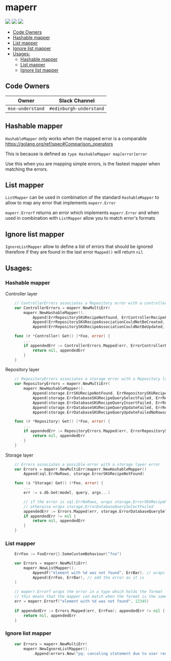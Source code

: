 # maperr
[![][languagego img]][languagego]
[![][buildstatus img]][buildstatus]
[![][coverage img]][coverage]

<!-- vim-markdown-toc GFM -->

* [Code Owners](#code-owners)
* [Hashable mapper](#hashable-mapper)
* [List mapper](#list-mapper)
* [Ignore list mapper](#ignore-list-mapper)
* [Usages:](#usages)
	* [Hashable mapper](#hashable-mapper-1)
	* [List mapper](#list-mapper-1)
	* [Ignore list mapper](#ignore-list-mapper-1)

<!-- vim-markdown-toc -->

## Code Owners
| Owner                             | Slack Channel          |
|-----------------------------------|------------------------|
| `mse-understand`                  | `#edinburgh-understand`|

## Hashable mapper
`HashableMapper` only works when the mapped error is a comparable https://golang.org/ref/spec#Comparison_operators

This is because is defined as `type HashableMapper map[error]error`

Use this when you are mapping simple errors, is the fastest mapper when matching the errors.

## List mapper
`ListMapper` can be used in combination of the standard `HashableMapper` to allow to map any error that implements
`maperr.Error`

`maperr.Errorf` returns an error which implements `maperr.Error` and when used in combination with `ListMapper` allow 
you to match error's formats

## Ignore list mapper

`IgnoreListMapper` allow to define a list of errors that should be ignored therefore if they are found in the last error
`Mapped()` will return `nil`

## Usages:

### Hashable mapper

Controller layer

```go
    // ControllerErrors associates a Repository error with a controller layer error
    var ControllerErrors = maperr.NewMultiErr(
    	maperr.NewHashableMapper().
            Append(ErrRepositorySKURecipeNotFound, ErrControllerRecipeForSKUNotFound).
            Append(ErrRepositorySKURecipeAssociationCouldNotBeCreated, ErrControllerCouldNotAssociateSKUToRecipe).
            Append(ErrRepositorySKURecipeAssociationCouldNotBeUpdated, ErrControllerCouldNotRemoveSKUAssociationWithRecipe)

    func (r *Controller) Get() (*Foo, error) {
        ...
        if appendedErr := ControllerErrors.Mapped(err, ErrorControllerRecipeForSKUNotFound); appendedErr != nil {
            return nil, appendedErr
        }
    }
```

Repository layer

```go
    // RepositoryErrors associates a storage error with a Repository layer error
    var RepositoryErrors = maperr.NewMultiErr(
    	maperr.NewHashableMapper().
            Append(storage.ErrSKURecipeNotFound, ErrRepositorySKURecipeNotFound).
            Append(storage.ErrDatabaseSKURecipeQuerySelectFailed, ErrRepositorySKURecipeNotFound).
            Append(storage.ErrDatabaseSKURecipeQueryInsertFailed, ErrRepositorySKURecipeAssociationCouldNotBeCreated).
            Append(storage.ErrDatabaseSKURecipeQueryUpdateFailed, ErrRepositorySKURecipeAssociationCouldNotBeUpdated).
            Append(storage.ErrDatabaseSKURecipeQueryUpdateFailedNoRowsAffected, ErrRepositorySKURecipeAssociationCouldNotBeUpdate)

    func (r *Repository) Get() (*Foo, error) {
        ...
        if appendedErr := RepositoryErrors.Mapped(err, ErrorRepositorySKURecipeNotFound); appendedErr != nil {
            return nil, appendedErr
        }
    }
```

Storage layer

```go
    // Errors associates a possible error with a storage layer error
    var Errors = maperr.NewMultiErr(maperr.NewHashableMapper()
        Append(sql.ErrNoRows, storage.ErrorSKURecipeNotFound)

    func (s *Storage) Get() (*Foo, error) {
        ...
        err := s.db.Get(model, query, args...)

        // if the error is sql.ErrNoRows, wraps storage.ErrorSKURecipeNotFound
        // otherwise wraps storage.ErrorDatabaseQuerySelectFailed
        appendedErr := Errors.Mapped(err, storage.ErrorDatabaseQuerySelectFailed)
        if appendedErr != nil {
            return nil, appendedErr
        }
    }
```

### List mapper

```go
    ErrFoo := FooError{}.SomeCustomBehaviour("foo")

    var Errors = maperr.NewMultiErr(
        maperr.NewListMapper().
            Appendf("element with %d was not found", ErrBar). // wraps the error in a error type which holds the format
            Append(ErrFoo, ErrBar), // add the error as it is
    )
    
    // maperr.Errorf wraps the error in a type which holds the format
    // this means that the mapper can match when the format is the same
    err = maperr.Errorf("element with %d was not found", 12345)
    
    if appendedErr := Errors.Mapped(err, ErrFoo); appendedErr != nil {
        return nil, appendedErr
    }
```

### Ignore list mapper

```go
    var Errors = maperr.NewMultiErr(
    	maperr.NewIgnoreListMapper().
            .Append(errors.New("pq: canceling statement due to user request"))
```

[buildstatus img]:https://travis-ci.com/iZettle/maperr.svg?token=Gc7Chex1j1M4SzP7wjCm&branch=master
[buildstatus]:https://travis-ci.com/iZettle/maperr
[coverage img]:https://coveralls.io/repos/github/iZettle/maperr/badge.svg?branch=master&t=CxfFwY
[coverage]:https://coveralls.io/github/iZettle/maperr?branch=master
[languagego]:https://golang.org
[languagego img]:https://img.shields.io/badge/language-golang-77CDDD.svg?style=flat
